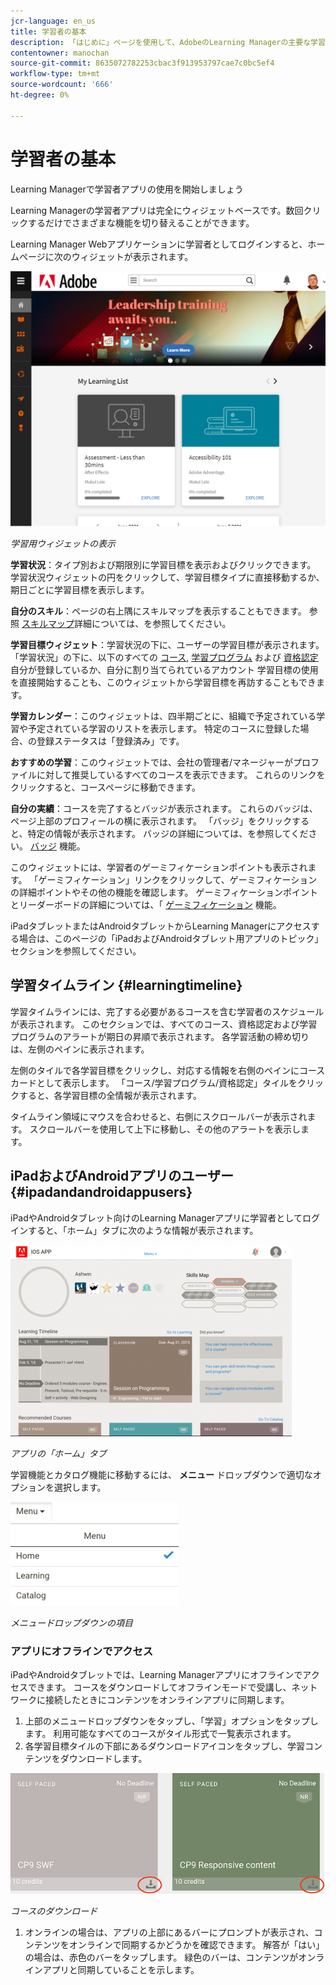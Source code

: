 ```yaml
---
jcr-language: en_us
title: 学習者の基本
description: 「はじめに」ページを使用して、AdobeのLearning Managerの主要な学習パスに移動します。
contentowner: manochan
source-git-commit: 8635072782253cbac3f913953797cae7c0bc5ef4
workflow-type: tm+mt
source-wordcount: '666'
ht-degree: 0%

---
```




# 学習者の基本

Learning Managerで学習者アプリの使用を開始しましょう

Learning Managerの学習者アプリは完全にウィジェットベースです。数回クリックするだけでさまざまな機能を切り替えることができます。

Learning Manager Webアプリケーションに学習者としてログインすると、ホームページに次のウィジェットが表示されます。

![](assets/l-1.png)

*学習用ウィジェットの表示*

**学習状況**：タイプ別および期限別に学習目標を表示およびクリックできます。 学習状況ウィジェットの円をクリックして、学習目標タイプに直接移動するか、期日ごとに学習目標を表示します。

**自分のスキル**：ページの右上隅にスキルマップを表示することもできます。 参照  [スキルマップ](skills-levels.md)詳細については、を参照してください。

**学習目標ウィジェット**：学習状況の下に、ユーザーの学習目標が表示されます。 「学習状況」の下に、以下のすべての  [コース](courses.md),  [学習プログラム](learning-programs.md) および  [資格認定](certifications.md) 自分が登録しているか、自分に割り当てられているアカウント 学習目標の使用を直接開始することも、このウィジェットから学習目標を再訪することもできます。

**学習カレンダー**：このウィジェットは、四半期ごとに、組織で予定されている学習や予定されている学習のリストを表示します。 特定のコースに登録した場合、の登録ステータスは「登録済み」です。

**おすすめの学習**：このウィジェットでは、会社の管理者/マネージャーがプロファイルに対して推奨しているすべてのコースを表示できます。 これらのリンクをクリックすると、コースページに移動できます。

**自分の実績**：コースを完了するとバッジが表示されます。 これらのバッジは、ページ上部のプロフィールの横に表示されます。 「バッジ」をクリックすると、特定の情報が表示されます。 バッジの詳細については、を参照してください。  [バッジ](badges.md) 機能。

このウィジェットには、学習者のゲーミフィケーションポイントも表示されます。 「ゲーミフィケーション」リンクをクリックして、ゲーミフィケーションの詳細ポイントやその他の機能を確認します。 ゲーミフィケーションポイントとリーダーボードの詳細については、「  [ゲーミフィケーション](gamification.md) 機能。

iPadタブレットまたはAndroidタブレットからLearning Managerにアクセスする場合は、このページの「iPadおよびAndroidタブレット用アプリのトピック」セクションを参照してください。

## 学習タイムライン {#learningtimeline}

学習タイムラインには、完了する必要があるコースを含む学習者のスケジュールが表示されます。 このセクションでは、すべてのコース、資格認定および学習プログラムのアラートが期日の昇順で表示されます。 各学習活動の締め切りは、左側のペインに表示されます。

左側のタイルで各学習目標をクリックし、対応する情報を右側のペインにコースカードとして表示します。 「コース/学習プログラム/資格認定」タイルをクリックすると、各学習目標の全情報が表示されます。

タイムライン領域にマウスを合わせると、右側にスクロールバーが表示されます。 スクロールバーを使用して上下に移動し、その他のアラートを表示します。

## iPadおよびAndroidアプリのユーザー {#ipadandandroidappusers}

iPadやAndroidタブレット向けのLearning Managerアプリに学習者としてログインすると、「ホーム」タブに次のような情報が表示されます。

![](assets/screenshot-2015-08-07-12-24-40-e1439211134842.png)

*アプリの「ホーム」タブ*

学習機能とカタログ機能に移動するには、 **メニュー** ドロップダウンで適切なオプションを選択します。

![](assets/menu-ipad.png)

*メニュードロップダウンの項目*

### アプリにオフラインでアクセス

iPadやAndroidタブレットでは、Learning Managerアプリにオフラインでアクセスできます。 コースをダウンロードしてオフラインモードで受講し、ネットワークに接続したときにコンテンツをオンラインアプリに同期します。

1. 上部のメニュードロップダウンをタップし、「学習」オプションをタップします。 利用可能なすべてのコースがタイル形式で一覧表示されます。
1. 各学習目標タイルの下部にあるダウンロードアイコンをタップし、学習コンテンツをダウンロードします。

![](assets/download-ipad.png)

*コースのダウンロード*

1. オンラインの場合は、アプリの上部にあるバーにプロンプトが表示され、コンテンツをオンラインで同期するかどうかを確認できます。 解答が「はい」の場合は、赤色のバーをタップします。 緑色のバーは、コンテンツがオンラインアプリと同期していることを示します。

<!--### Track device storage

You can monitor your device storage periodically.

Tap the profile icon at the upper-right corner of the app and tap **Device Storage** menu option.

![](assets/device-storage-option-ipad.png)

An app storage information dialog appears as shown below.

![](assets/device-storage-detailed-e1439211162955.png)

Using the app storage information, you can check the total space of device, app and the downloaded courses. This information enables you to download courses accordingly. To delete the downloaded courses in the device, tap X icon adjacent to each course name.-->

